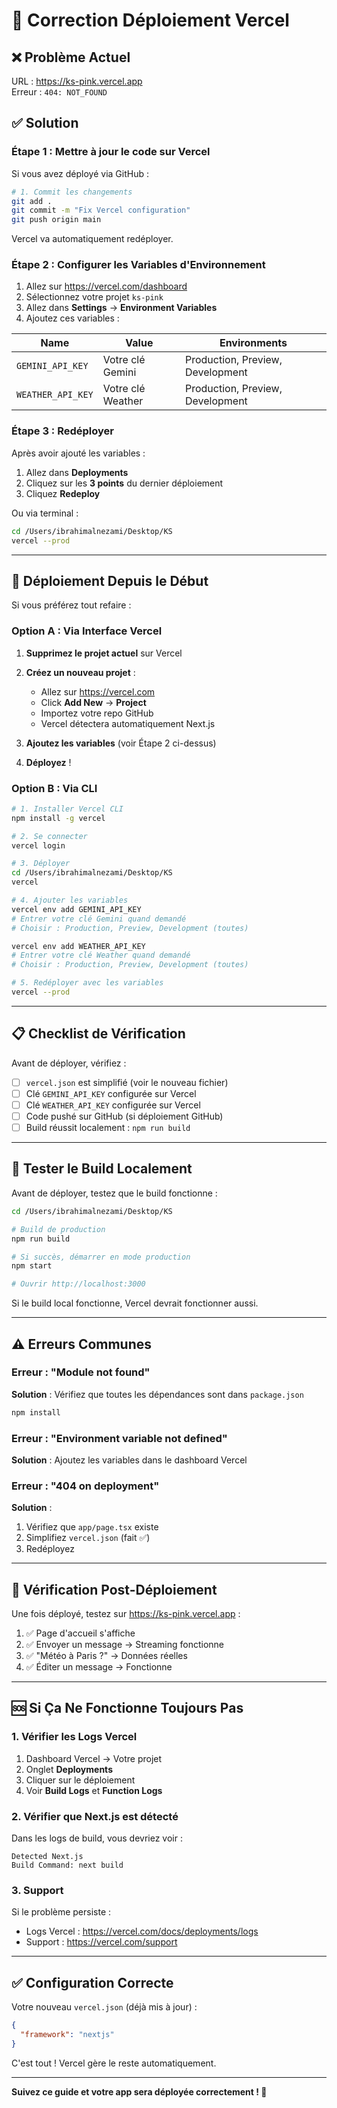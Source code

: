 # 🔧 Correction Déploiement Vercel

## ❌ Problème Actuel
URL : https://ks-pink.vercel.app  
Erreur : `404: NOT_FOUND`

## ✅ Solution

### Étape 1 : Mettre à jour le code sur Vercel

Si vous avez déployé via GitHub :

```bash
# 1. Commit les changements
git add .
git commit -m "Fix Vercel configuration"
git push origin main
```

Vercel va automatiquement redéployer.

### Étape 2 : Configurer les Variables d'Environnement

1. Allez sur https://vercel.com/dashboard
2. Sélectionnez votre projet `ks-pink`
3. Allez dans **Settings** → **Environment Variables**
4. Ajoutez ces variables :

| Name | Value | Environments |
|------|-------|--------------|
| `GEMINI_API_KEY` | Votre clé Gemini | Production, Preview, Development |
| `WEATHER_API_KEY` | Votre clé Weather | Production, Preview, Development |

### Étape 3 : Redéployer

Après avoir ajouté les variables :

1. Allez dans **Deployments**
2. Cliquez sur les **3 points** du dernier déploiement
3. Cliquez **Redeploy**

Ou via terminal :

```bash
cd /Users/ibrahimalnezami/Desktop/KS
vercel --prod
```

---

## 🚀 Déploiement Depuis le Début

Si vous préférez tout refaire :

### Option A : Via Interface Vercel

1. **Supprimez le projet actuel** sur Vercel
2. **Créez un nouveau projet** :
   - Allez sur https://vercel.com
   - Click **Add New** → **Project**
   - Importez votre repo GitHub
   - Vercel détectera automatiquement Next.js
   
3. **Ajoutez les variables** (voir Étape 2 ci-dessus)

4. **Déployez** !

### Option B : Via CLI

```bash
# 1. Installer Vercel CLI
npm install -g vercel

# 2. Se connecter
vercel login

# 3. Déployer
cd /Users/ibrahimalnezami/Desktop/KS
vercel

# 4. Ajouter les variables
vercel env add GEMINI_API_KEY
# Entrer votre clé Gemini quand demandé
# Choisir : Production, Preview, Development (toutes)

vercel env add WEATHER_API_KEY
# Entrer votre clé Weather quand demandé
# Choisir : Production, Preview, Development (toutes)

# 5. Redéployer avec les variables
vercel --prod
```

---

## 📋 Checklist de Vérification

Avant de déployer, vérifiez :

- [ ] `vercel.json` est simplifié (voir le nouveau fichier)
- [ ] Clé `GEMINI_API_KEY` configurée sur Vercel
- [ ] Clé `WEATHER_API_KEY` configurée sur Vercel
- [ ] Code pushé sur GitHub (si déploiement GitHub)
- [ ] Build réussit localement : `npm run build`

---

## 🧪 Tester le Build Localement

Avant de déployer, testez que le build fonctionne :

```bash
cd /Users/ibrahimalnezami/Desktop/KS

# Build de production
npm run build

# Si succès, démarrer en mode production
npm start

# Ouvrir http://localhost:3000
```

Si le build local fonctionne, Vercel devrait fonctionner aussi.

---

## ⚠️ Erreurs Communes

### Erreur : "Module not found"
**Solution** : Vérifiez que toutes les dépendances sont dans `package.json`

```bash
npm install
```

### Erreur : "Environment variable not defined"
**Solution** : Ajoutez les variables dans le dashboard Vercel

### Erreur : "404 on deployment"
**Solution** : 
1. Vérifiez que `app/page.tsx` existe
2. Simplifiez `vercel.json` (fait ✅)
3. Redéployez

---

## 📱 Vérification Post-Déploiement

Une fois déployé, testez sur https://ks-pink.vercel.app :

1. ✅ Page d'accueil s'affiche
2. ✅ Envoyer un message → Streaming fonctionne
3. ✅ "Météo à Paris ?" → Données réelles
4. ✅ Éditer un message → Fonctionne

---

## 🆘 Si Ça Ne Fonctionne Toujours Pas

### 1. Vérifier les Logs Vercel

1. Dashboard Vercel → Votre projet
2. Onglet **Deployments**
3. Cliquer sur le déploiement
4. Voir **Build Logs** et **Function Logs**

### 2. Vérifier que Next.js est détecté

Dans les logs de build, vous devriez voir :
```
Detected Next.js
Build Command: next build
```

### 3. Support

Si le problème persiste :
- Logs Vercel : https://vercel.com/docs/deployments/logs
- Support : https://vercel.com/support

---

## ✅ Configuration Correcte

Votre nouveau `vercel.json` (déjà mis à jour) :

```json
{
  "framework": "nextjs"
}
```

C'est tout ! Vercel gère le reste automatiquement.

---

**Suivez ce guide et votre app sera déployée correctement ! 🚀**

